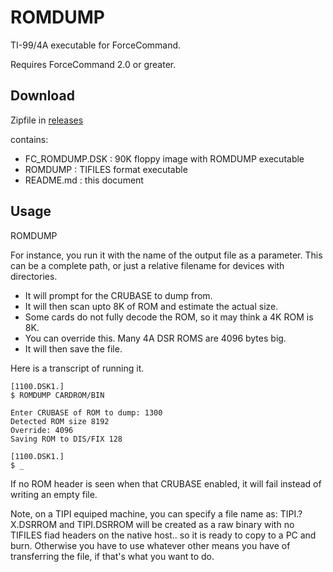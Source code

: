 # ROMDUMP

TI-99/4A executable for ForceCommand.

Requires ForceCommand 2.0 or greater.

## Download

Zipfile in [releases](https://github.com/jedimatt42/fc_romdump/releases)

contains:

- FC_ROMDUMP.DSK : 90K floppy image with ROMDUMP executable
- ROMDUMP : TIFILES format executable
- README.md : this document

## Usage

ROMDUMP <output-filename>

For instance, you run it with the name of the output file as a parameter. This can be
a complete path, or just a relative filename for devices with directories.

- It will prompt for the CRUBASE to dump from.
- It will then scan upto 8K of ROM and estimate the actual size.
- Some cards do not fully decode the ROM, so it may think a 4K ROM is 8K.
- You can override this. Many 4A DSR ROMS are 4096 bytes big.
- It will then save the file.

Here is a transcript of running it.

```
[1100.DSK1.]
$ ROMDUMP CARDROM/BIN

Enter CRUBASE of ROM to dump: 1300
Detected ROM size 8192
Override: 4096
Saving ROM to DIS/FIX 128

[1100.DSK1.]
$ _
```

If no ROM header is seen when that CRUBASE enabled, it will fail instead of writing
an empty file.

Note, on a TIPI equiped machine, you can specify a file name as: TIPI.?X.DSRROM and
TIPI.DSRROM will be created as a raw binary with no TIFILES fiad headers on the 
native host.. so it is ready to copy to a PC and burn.  Otherwise you have to use
whatever other means you have of transferring the file, if that's what you want to do.

